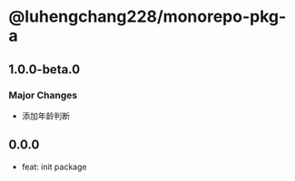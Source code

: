 # @luhengchang228/monorepo-pkg-a

## 1.0.0-beta.0

### Major Changes

- 添加年龄判断

## 0.0.0

- feat: init package
